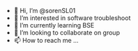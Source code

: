 - 👋 Hi, I’m @sorenSL01
- 👀 I’m interested in software troubleshoot
- 🌱 I’m currently learning BSE
- 💞️ I’m looking to collaborate on group
- 📫 How to reach me ...

<!---
sorenSL01/sorenSL01 is a ✨ special ✨ repository because its `README.md` (this file) appears on your GitHub profile.
You can click the Preview link to take a look at your changes.
--->
